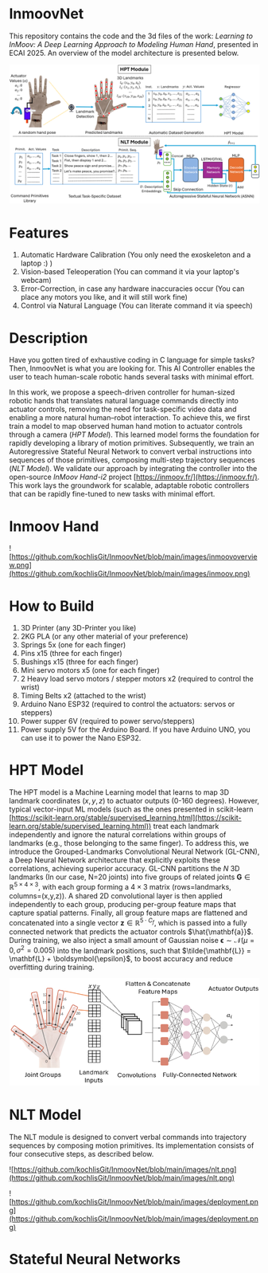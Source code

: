 # InmoovNet
This repository contains the code and the 3d files of the work: *Learning to InMoov: A Deep Learning Approach to Modeling Human Hand*, presented in ECAI 2025. An overview of the model architecture is presented below.

![InmoovNet Overview](https://github.com/kochlisGit/InmoovNet/blob/main/images/inmoovoverview.png)

# Features

1. Automatic Hardware Calibration (You only need the exoskeleton and a laptop :) )
2. Vision-based Teleoperation (You can command it via your laptop's webcam)
3. Error-Correction, in case any hardware inaccuracies occur (You can place any motors you like, and it will still work fine)
4. Control via Natural Language (You can literate command it via speech)

# Description

Have you gotten tired of exhaustive coding in C language for simple tasks? Then, InmoovNet is what you are looking for. This AI Controller enables the user to teach human-scale robotic hands several tasks with minimal effort. 

In this work, we propose a speech-driven controller for human-sized robotic hands that translates natural language commands directly into actuator controls, removing the need for task-specific video data and enabling a more natural human–robot interaction. To achieve this, we first train a model to map observed human hand motion to actuator controls through a camera (*HPT Model*). This learned model forms the foundation for rapidly developing a library of motion primitives. Subsequently, we train an Autoregressive Stateful Neural Network to convert verbal instructions into sequences of those primitives, composing multi-step trajectory sequences (*NLT Model*). We validate our approach by integrating the controller into the open-source *InMoov Hand-i2* project [https://inmoov.fr/](https://inmoov.fr/). This work lays the groundwork for scalable, adaptable robotic controllers that can be rapidly fine-tuned to new tasks with minimal effort.

# Inmoov Hand

![https://github.com/kochlisGit/InmoovNet/blob/main/images/inmoovoverview.png](https://github.com/kochlisGit/InmoovNet/blob/main/images/inmoov.png)

# How to Build

1. 3D Printer (any 3D-Printer you like)
2. 2KG PLA (or any other material of your preference)
3. Springs 5x (one for each finger)
4. Pins x15 (three for each finger) 
5. Bushings x15 (three for each finger)
6. Mini servo motors x5 (one for each finger)
7. 2 Heavy load servo motors / stepper motors x2 (required to control the wrist)
8. Timing Belts x2 (attached to the wrist)
9. Arduino Nano ESP32 (required to control the actuators: servos or steppers)
10. Power supper 6V (required to power servo/steppers)
11. Power supply 5V for the Arduino Board. If you have Arduino UNO, you can use it to power the Nano ESP32.

# HPT Model

The HPT model is a Machine Learning model that learns to map 3D landmark coordinates $(x, y, z)$ to actuator outputs (0-160 degrees). However, typical vector-input ML models (such as the ones presented in scikit-learn [https://scikit-learn.org/stable/supervised_learning.html](https://scikit-learn.org/stable/supervised_learning.html)) treat each landmark independently and ignore the natural correlations within groups of landmarks (e.g., those belonging to the same finger). To address this, we introduce the Grouped-Landmarks Convolutional Neural Network (GL-CNN), a Deep Neural Network architecture that explicitly exploits these correlations, achieving superior accuracy. GL-CNN partitions the $N$ 3D landmarks (In our case, N=20 joints) into five groups of  related joints $\mathbf{G}\in\mathbb{R}^{5\times4\times3}$, with each group forming a $4 \times 3$ matrix (rows=landmarks, columns=(x,y,z)). A shared 2D convolutional layer is then applied independently to each group, producing per-group feature maps that capture spatial patterns. Finally, all group feature maps are flattened and concatenated into a single vector $\mathbf{z} \in \mathbb{R}^{5 \cdot C_f}$, which is passed into a fully connected network that predicts the actuator controls $\hat{\mathbf{a}}$. During training, we also inject a small amount of Gaussian noise $\boldsymbol{\epsilon} \sim \mathcal{N}(\mu=0, \sigma^2=0.005)$ into the landmark positions, such that $\tilde{\mathbf{L}} = \mathbf{L} + \boldsymbol{\epsilon}$, to boost accuracy and reduce overfitting during training.

![InmoovNet Overview](https://github.com/kochlisGit/InmoovNet/blob/main/images/glcnn.png)

# NLT Model

The NLT module is designed to convert verbal commands into trajectory sequences by composing motion primitives. Its implementation consists of four consecutive steps, as described below.

![https://github.com/kochlisGit/InmoovNet/blob/main/images/nlt.png](https://github.com/kochlisGit/InmoovNet/blob/main/images/nlt.png)

![https://github.com/kochlisGit/InmoovNet/blob/main/images/deployment.png](https://github.com/kochlisGit/InmoovNet/blob/main/images/deployment.png)

# Stateful Neural Networks


